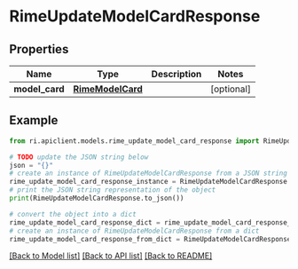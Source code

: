 # RimeUpdateModelCardResponse


## Properties

Name | Type | Description | Notes
------------ | ------------- | ------------- | -------------
**model_card** | [**RimeModelCard**](RimeModelCard.md) |  | [optional] 

## Example

```python
from ri.apiclient.models.rime_update_model_card_response import RimeUpdateModelCardResponse

# TODO update the JSON string below
json = "{}"
# create an instance of RimeUpdateModelCardResponse from a JSON string
rime_update_model_card_response_instance = RimeUpdateModelCardResponse.from_json(json)
# print the JSON string representation of the object
print(RimeUpdateModelCardResponse.to_json())

# convert the object into a dict
rime_update_model_card_response_dict = rime_update_model_card_response_instance.to_dict()
# create an instance of RimeUpdateModelCardResponse from a dict
rime_update_model_card_response_from_dict = RimeUpdateModelCardResponse.from_dict(rime_update_model_card_response_dict)
```
[[Back to Model list]](../README.md#documentation-for-models) [[Back to API list]](../README.md#documentation-for-api-endpoints) [[Back to README]](../README.md)

